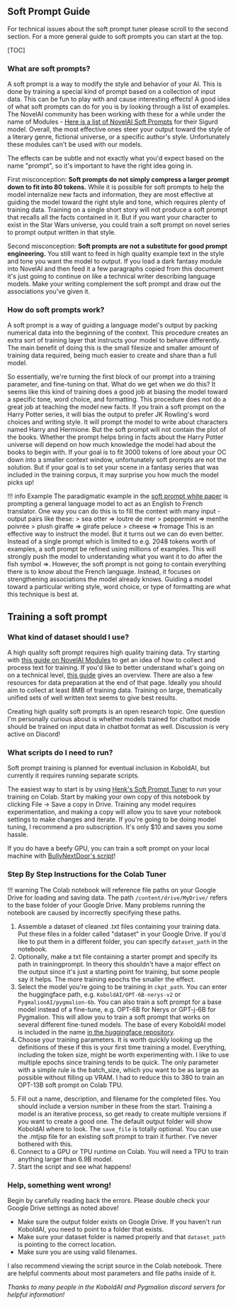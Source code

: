 ## Soft Prompt Guide


For technical issues about the soft prompt tuner please scroll to the second section. For a more general guide to soft prompts you can start at the top.

[TOC]


### What are soft prompts?

A soft prompt is a way to modify the style and behavior of your AI. This is done by training a special kind of prompt based on a collection of input data. This can be fun to play with and cause interesting effects! A good idea of what soft prompts can do for you is by looking through a list of examples. The NovelAI community has been working with these for a while under the name of Modules - [Here is a list of NovelAI Soft Prompts](https://aidsrentfree.github.io/modules/sigurd) for their Sigurd model. Overall, the most effective ones steer your output toward the style of a literary genre, fictional universe, or a specific author's style. Unfortunately these modules can't be used with our models.

The effects can be subtle and not exactly what you'd expect based on the name "prompt", so it's important to have the right idea going in.

First misconception: **Soft prompts do not simply compress a larger prompt down to fit into 80 tokens.** While it is possible for soft prompts to help the model internalize new facts and information, they are most effective at guiding the model toward the right style and tone, which requires plenty of training data. Training on a single short story will not produce a soft prompt that recalls all the facts contained in it. But if you want your character to exist in the Star Wars universe, you could train a soft prompt on novel series to prompt output written in that style.

Second misconception: **Soft prompts are not a substitute for good prompt engineering.** You still want to feed in high quality example text in the style and tone you want the model to output. If you load a dark fantasy module into NovelAI and then feed it a few paragraphs copied from this document it's just going to continue on like a technical writer describing language models. Make your writing complement the soft prompt and draw out the associations you've given it.

### How do soft prompts work?
A soft prompt is a way of guiding a language model's output by packing numerical data into the beginning of the context. This procedure creates an extra sort of training layer that instructs your model to behave differently. The main benefit of doing this is the small filesize and smaller amount of training data required, being much easier to create and share than a full model. 

So essentially, we're turning the first block of our prompt into a training parameter, and fine-tuning on that. What do we get when we do this? It seems like this kind of training does a good job at biasing the model toward a specific tone, word choice, and formatting. This procedure does not do a great job at teaching the model new facts. If you train a soft prompt on the Harry Potter series, it will bias the output to prefer JK Rowling's word choices and writing style. It will prompt the model to write about characters named Harry and Hermione. But the soft prompt will not contain the plot of the books. Whether the prompt helps bring in facts about the Harry Potter universe will depend on how much knowledge the model had about the books to begin with.  If your goal is to fit 3000 tokens of lore about your OC down into a smaller context window, unfortunately soft prompts are not the solution. But if your goal is to set your scene in a fantasy series that was included in the training corpus, it may surprise you how much the model picks up!

!!! info Example
    The paradigmatic example in the [soft prompt white paper](https://ai.googleblog.com/2022/02/guiding-frozen-language-models-with.html) is prompting a general language model to act as an English to French translator. One way you can do this is to fill the context with many input - output pairs like these:
    > sea otter => loutre de mer
    > peppermint => menthe poivrée
    > plush giraffe => girafe peluce
    > cheese => fromage
    This is an effective way to instruct the model. But it turns out we can do even better. Instead of a single prompt which is limited to e.g. 2048 tokens worth of examples, a soft prompt be refined using millions of examples. This will strongly push the model to understanding what you want it to do after the fish symbol =>. However, the soft prompt is not going to contain everything there is to know about the French language. Instead, it focuses on strengthening associations the model already knows. Guiding a model toward a particular writing style, word choice, or type of formatting are what this technique is best at. 

## Training a soft prompt


### What kind of dataset should I use? 
A high quality soft prompt requires high quality training data. Try starting with [this guide on NovelAI Modules](https://aids.miraheze.org/wiki/Module_Creation) to get an idea of how to collect and process text for training. If you'd like to better understand what's going on on a technical level, [this guide](https://github.com/KoboldAI/KoboldAI-Client/wiki/Soft-Prompts) gives an overview. There are also a few resources for data preparation at the end of that page. Ideally you should aim to collect at least 8MB of training data. Training on large, thematically unified sets of well written text seems to give best results.

Creating high quality soft prompts is an open research topic. One question I'm personally curious about is whether models trained for chatbot mode should be trained on input data in chatbot format as well. Discussion is very active on Discord!

### What scripts do I need to run?

Soft prompt training is planned for eventual inclusion in KoboldAI, but currently it requires running separate scripts.

The easiest way to start is by using [Henk's Soft Prompt Tuner](https://henk.tech/softtuner) to run your training on Colab. Start by making your own copy of this notebook by clicking File -> Save a copy in Drive. Training any model requires experimentation, and making a copy will allow you to save your notebook settings to make changes and iterate. If you're going to be doing model tuning, I recommend a pro subscription. It's only $10 and saves you some hassle.

If you do have a beefy GPU, you can train a soft prompt on your local machine with [BullyNextDoor's script](https://gist.github.com/BullyNextDoor/782391aea1c95883b516c1dca41d68fa)!

### Step By Step Instructions for the Colab Tuner

!!! warning 
    The Colab notebook will reference file paths on your Google Drive for loading and saving data. The path `/content/drive/MyDrive/` refers to the base folder of your Google Drive.  Many problems running the notebook are caused by incorrectly specifying these paths. 

1. Assemble a dataset of cleaned .txt files containing your training data. Put these files in a folder called "dataset" in your Google Drive. If you'd like to put them in a different folder, you can specify `dataset_path` in the notebook.
2. Optionally, make a txt file containing a starter prompt and specify its path in trainingprompt. In theory this shouldn't have a major effect on the output since it's just a starting point for training, but some people say it helps. The more training epochs the smaller the effect.
3. Select the model you're going to be training in `ckpt_path`. You can enter the huggingface path, e.g.  `KoboldAI/OPT-6B-nerys-v2` or  `PygmalionAI/pygmalion-6b`. You can also train a soft prompt for a base model instead of a fine-tune, e.g. OPT-6B for Nerys or GPT-j-6B for Pygmalion. This will allow you to train a soft prompt that works on several different fine-tuned models. The base of every KoboldAI model is included in the name [in the huggingface repository](https://huggingface.co/KoboldAI).
4. Choose your training parameters. It is worth quickly looking up the definitions of these if this is your first time training a model. Everything, including the token size, might be worth experimenting with. I like to use multiple epochs since training tends to be quick. The only parameter with a simple rule is the batch_size, which you want to be as large as possible without filling up VRAM. I had to reduce this to 380 to train an OPT-13B soft prompt on Colab TPU.
5) Fill out a name, description, and filename for the completed files. You should include a version number in these from the start. Training a model is an iterative process, so get ready to create multiple versions if you want to create a good one. The default output folder will show KoboldAI where to look. The `save_file` is totally optional. You can use the .mtjsp file for an existing soft prompt to train it further. I've never bothered with this.
6) Connect to a GPU or TPU runtime on Colab. You will need a TPU to train anything larger than 6.9B model. 
7) Start the script and see what happens!


### Help, something went wrong!

Begin by carefully reading back the errors. Please double check your Google Drive settings as noted above!

- Make sure the output folder exists on Google Drive. If you haven't run KoboldAI, you need to point to a folder that exists.
- Make sure your dataset folder is named properly and that `dataset_path` is pointing to the correct location.
- Make sure you are using valid filenames.

 I also recommend viewing the script source in the Colab notebook. There are helpful comments about most parameters and file paths inside of it.



*Thanks to many people in the KoboldAI and Pygmalion discord servers for helpful information!*